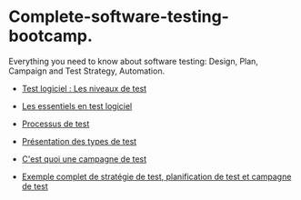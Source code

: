# Complete-software-testing-bootcamp.
Everything you need to know about software testing: Design, Plan, Campaign and Test Strategy, Automation.

- [Test logiciel : Les niveaux de test](https://github.com/kboisseleau/complete-software-testing-bootcamp/blob/main/les-niveau-de-test/niveau-de-test.md)


- [Les essentiels en test logiciel](https://github.com/kboisseleau/complete-software-testing-bootcamp/blob/main/les-essentiels-en-test-logiciel/les-essentiels-en-test-logiciel.md)

- [Processus de test](https://github.com/kboisseleau/complete-software-testing-bootcamp/blob/main/processus-de-test/processus-de-test.md)

- [Présentation des types de test](https://github.com/kboisseleau/complete-software-testing-bootcamp/blob/main/Pr%C3%A9sentation%2Bde%2Btypes%2Bde%2Btest.pdf)

- [C'est quoi une campagne de test](https://github.com/kboisseleau/complete-software-testing-bootcamp/blob/main/campagne-de-test/campagne-de-test.md)

- [Exemple complet de stratégie de test, planification de test et campagne de test]()